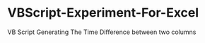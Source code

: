 VBScript-Experiment-For-Excel
=============================

VB Script Generating The Time Difference between two columns
